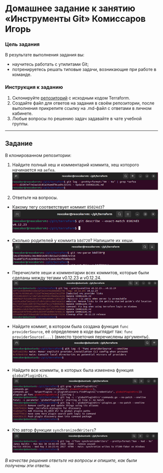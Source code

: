 # Домашнее задание к занятию «Инструменты Git» Комиссаров Игорь

### Цель задания

В результате выполнения задания вы:

* научитесь работать с утилитами Git;
* потренируетесь решать типовые задачи, возникающие при работе в команде. 

### Инструкция к заданию

1. Склонируйте [репозиторий](https://github.com/hashicorp/terraform) с исходным кодом Terraform.
2. Создайте файл для ответов на задания в своём репозитории, после выполнения прикрепите ссылку на .md-файл с ответами в личном кабинете.
3. Любые вопросы по решению задач задавайте в чате учебной группы.

------

## Задание

В клонированном репозитории:

1. Найдите полный хеш и комментарий коммита, хеш которого начинается на `aefea`.
![1.png](./img/1.png)

2. Ответьте на вопросы.

* Какому тегу соответствует коммит `85024d3`?
![2.1.png](./img/2.1.png)

* Сколько родителей у коммита `b8d720`? Напишите их хеши.
![3.png](./img/3.png)

* Перечислите хеши и комментарии всех коммитов, которые были сделаны между тегами  v0.12.23 и v0.12.24.
![4.png](./img/4.png)

* Найдите коммит, в котором была создана функция `func providerSource`, её определение в коде выглядит так: `func providerSource(...)` (вместо троеточия перечислены аргументы).
![5.png](./img/5.png)

* Найдите все коммиты, в которых была изменена функция `globalPluginDirs`.
![6.png](./img/6.png)

* Кто автор функции `synchronizedWriters`?
![7.png](./img/7.png) 

*В качестве решения ответьте на вопросы и опишите, как были получены эти ответы.*

